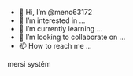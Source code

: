 - 👋 Hi, I’m @meno63172
- 👀 I’m interested in ...
- 🌱 I’m currently learning ...
- 💞️ I’m looking to collaborate on ...
- 📫 How to reach me ...

<!---
meno63172/meno63172 is a ✨ special ✨ repository because its `README.md` (this file) appears on your GitHub profile.
You can click the Preview link to take a look at your changes.
--->mersi systém
